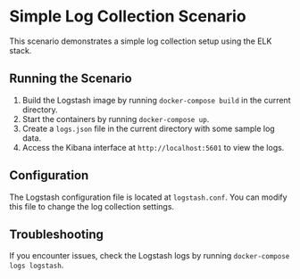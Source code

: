 # Simple Log Collection Scenario

This scenario demonstrates a simple log collection setup using the ELK stack.

## Running the Scenario

1. Build the Logstash image by running `docker-compose build` in the current directory.
2. Start the containers by running `docker-compose up`.
3. Create a `logs.json` file in the current directory with some sample log data.
4. Access the Kibana interface at `http://localhost:5601` to view the logs.

## Configuration

The Logstash configuration file is located at `logstash.conf`. You can modify this file to change the log collection settings.

## Troubleshooting

If you encounter issues, check the Logstash logs by running `docker-compose logs logstash`.